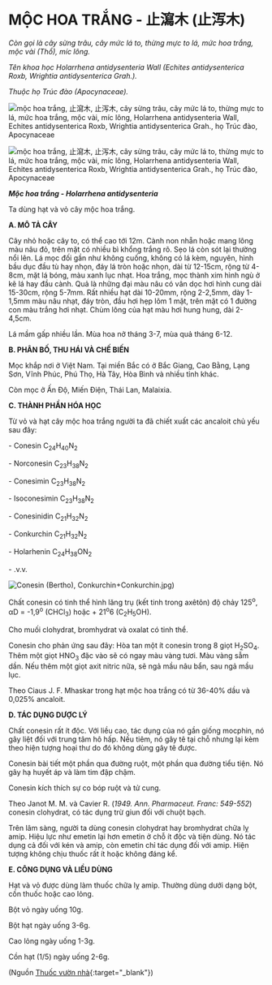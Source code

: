 # MỘC HOA TRẮNG - 止瀉木 (止泻木)

*Còn gọi là cây sừng trâu, cây mức lá to, thừng mực to lá, mức hoa trắng, mộc vài (Thổ), míc lông.*

*Tên khoa học Holarrhena antidysenteria Wall (Echites antidysenterica Roxb, Wrightia antidysenterica Grah.).*

*Thuộc họ Trúc đào (Apocynaceae).*

![mộc hoa trắng, 止瀉木, 止泻木, cây sừng trâu, cây mức lá to, thừng mực to lá, mức hoa trắng, mộc vài, míc lông, Holarrhena antidysenteria Wall, Echites antidysenterica Roxb, Wrightia antidysenterica Grah., họ Trúc đào, Apocynaceae](/imgs/caythuoc/dtl/moc-hoa-trang.jpg)

![mộc hoa trắng, 止瀉木, 止泻木, cây sừng trâu, cây mức lá to, thừng mực to lá, mức hoa trắng, mộc vài, míc lông, Holarrhena antidysenteria Wall, Echites antidysenterica Roxb, Wrightia antidysenterica Grah., họ Trúc đào, Apocynaceae](/imgs/caythuoc/dtl/moc-hoa-trang-2.jpg)

***Mộc hoa trắng - Holarrhena antidysenteria***

Ta dùng hạt và vỏ cây mộc hoa trắng.

**A. MÔ TẢ CÂY**

Cây nhỏ hoặc cây to, có thể cao tới 12m. Cành non nhẵn hoặc mang lông màu nâu đỏ, trên mặt có nhiều bì khổng trắng rõ. Sẹo lá còn sót lại thường nổi lên. Lá mọc đối gần như không cuống, không có lá kèm, nguyên, hình bầu dục đầu tù hay nhọn, đáy lá tròn hoặc nhọn, dài từ 12-15cm, rộng từ 4-8cm, mặt lá bóng, màu xanh lục nhạt. Hoa trắng, mọc thành xim hình ngù ở kẽ lá hay đầu cành. Quả là những đại màu nâu có vân dọc hơi hình cung dài 15-30cm, rộng 5-7mm. Rất nhiều hạt dài 10-20mm, rộng 2-2,5mm, dày 1-1,5mm màu nâu nhạt, đáy tròn, đầu hơi hẹp lõm 1 mặt, trên mặt có 1 đường con màu trắng hơi nhạt. Chùm lông của hạt màu hơi hung hung, dài 2-4,5cm.

Lá mầm gấp nhiều lần. Mùa hoa nở tháng 3-7, mùa quả tháng 6-12.

**B. PHÂN BỐ, THU HÁI VÀ CHẾ BIẾN**

Mọc khắp nơi ở Việt Nam. Tại miền Bắc có ở Bắc Giang, Cao Bằng, Lạng Sơn, Vĩnh Phúc, Phú Thọ, Hà Tây, Hòa Bình và nhiều tỉnh khác.

Còn mọc ở Ấn Độ, Miến Điện, Thái Lan, Malaixia.

**C. THÀNH PHẦN HÓA HỌC**

Từ vỏ và hạt cây mộc hoa trắng người ta đã chiết xuất các ancaloit chủ yếu sau đây:

\- Conesin C<sub>24</sub>H<sub>40</sub>N<sub>2</sub>

\- Norconesin C<sub>23</sub>H<sub>38</sub>N<sub>2</sub>

\- Conesimin C<sub>23</sub>H<sub>38</sub>N<sub>2</sub>

\- Isoconesimin C<sub>23</sub>H<sub>38</sub>N<sub>2</sub>

\- Conesinidin C<sub>21</sub>H<sub>32</sub>N<sub>2</sub>

\- Conkurchin C<sub>21</sub>H<sub>32</sub>N<sub>2</sub>

\- Holarhenin C<sub>24</sub>H<sub>38</sub>ON<sub>2</sub>

\- .v.v.

![Conesin \(Bertho\), Conkurchin](/imgs/caythuoc/dtl/moc-hoa-trang-2.jpg)+Conkurchin.jpg)

Chất conesin có tinh thể hình lăng trụ (kết tinh trong axêtôn) độ chảy 125<sup>o</sup>, αD = -1,9<sup>o</sup> (CHCl<sub>3</sub>) hoặc + 21<sup>o</sup>6 (C<sub>2</sub>H<sub>5</sub>OH).

Cho muối clohydrat, bromhydrat và oxalat có tinh thể.

Conesin cho phản ứng sau đây: Hòa tan một ít conesin trong 8 giọt H<sub>2</sub>SO<sub>4</sub>. Thêm một giọt HNO<sub>3</sub> đặc vào sẽ có ngay màu vàng tươi. Màu vàng sẫm dần. Nếu thêm một giọt axit nitric nữa, sẽ ngả mầu nâu bẩn, sau ngả mầu lục.

Theo Ciaus J. F. Mhaskar trong hạt mộc hoa trắng có từ 36-40% dầu và 0,025% ancaloit.

**D. TÁC DỤNG DƯỢC LÝ**

Chất conesin rất ít độc. Với liều cao, tác dụng của nó gần giống mocphin, nó gây liệt đối với trung tâm hô hấp. Nếu tiêm, nó gây tê tại chỗ nhưng lại kèm theo hiện tượng hoại thư do đó không dùng gây tê được.

Conesin bài tiết một phần qua đường ruột, một phần qua đường tiểu tiện. Nó gây hạ huyết áp và làm tim đập chậm.

Conesin kích thích sự co bóp ruột và tử cung.

Theo Janot M. M. và Cavier R. (*1949\. Ann. Pharmaceut. Franc: 549-552*) conesin clohydrat, có tác dụng trừ giun đối với chuột bạch.

Trên lâm sàng, người ta dùng conesin clohydrat hay bromhydrat chữa lỵ amip. Hiệu lực như emetin lại hơn emetin ở chỗ ít độc và tiện dùng. Nó tác dụng cả đối với kén và amip, còn emetin chỉ tác dụng đối với amip. Hiện tượng không chịu thuốc rất ít hoặc không đáng kể.

**E. CÔNG DỤNG VÀ LIỀU DÙNG**

Hạt và vỏ được dùng làm thuốc chữa lỵ amip. Thường dùng dưới dạng bột, cồn thuốc hoặc cao lỏng.

Bột vỏ ngày uống 10g.

Bột hạt ngày uống 3-6g.

Cao lỏng ngày uống 1-3g.

Cồn hạt (1/5) ngày uống 2-6g.


(Nguồn [Thuốc vườn nhà](http://thuocvuonnha.com){:target="_blank"})